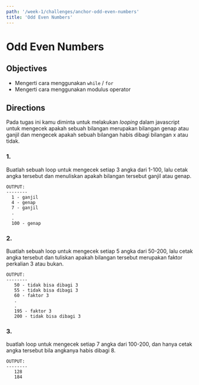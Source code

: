 ```yaml
---
path: '/week-1/challenges/anchor-odd-even-numbers'
title: 'Odd Even Numbers'
---
```


# Odd Even Numbers

## Objectives
* Mengerti cara menggunakan `while` / `for`
* Mengerti cara menggunakan modulus operator

## Directions

Pada tugas ini kamu diminta untuk melakukan *looping* dalam javascript untuk mengecek apakah sebuah bilangan merupakan bilangan genap atau ganjil dan mengecek apakah sebuah bilangan habis dibagi bilangan x atau tidak.

### 1.
Buatlah sebuah loop untuk mengecek setiap 3 angka dari 1-100, lalu cetak angka tersebut dan menuliskan apakah bilangan tersebut ganjil atau genap.

```
OUTPUT:
--------
  1 - ganjil
  4 - genap
  7 - ganjil
  .
  .
  100 - genap
```

### 2.
Buatlah sebuah loop untuk mengecek setiap 5 angka dari 50-200, lalu cetak angka tersebut dan tuliskan apakah bilangan tersebut merupakan faktor perkalian 3 atau bukan.

```
OUTPUT:
--------
   50 - tidak bisa dibagi 3
   55 - tidak bisa dibagi 3
   60 - faktor 3
   .
   .
   195 - faktor 3
   200 - tidak bisa dibagi 3
```

### 3.
buatlah loop untuk mengecek setiap 7 angka dari 100-200, dan hanya cetak angka tersebut bila angkanya habis dibagi 8.

```
OUTPUT:
--------
   128
   184
```
